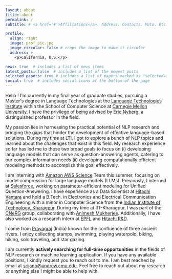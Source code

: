 ```yaml
---
layout: about
title: about
permalink: /
subtitle: # <a href='#'>Affiliations</a>. Address. Contacts. Moto. Etc.

profile:
  align: right
  image: prof_pic.jpg
  image_circular: false # crops the image to make it circular
  address: >
    <p>California, U.S.</p>

news: true  # includes a list of news items
latest_posts: false  # includes a list of the newest posts
selected_papers: true # includes a list of papers marked as "selected={true}"
social: true  # includes social icons at the bottom of the page
---
```


Hello ! I'm currently in my final year of graduate studies, pursuing a Master's degree in Language Technologies at the [Language Technologies Institute](https://lti.cs.cmu.edu/) within the School of Computer Science at [Carnegie Mellon University](www.cmu.edu). I have the privilege of being advised by [Eric Nyberg](http://www.cs.cmu.edu/~ehn/), a distinguished professor in the field.

My passion lies in harnessing the practical potential of NLP research and bridging the gaps that hinder the development of effective language-based solutions. During my time at LTI, I got to explore a bunch of NLP topics and learned about the challenges that exist in this field. My research experience so far has led me to these two broad goals to
focus on (i) developing language models that can serve as question-answering agents, catering to our complex information needs (ii) developing computationally efficient modeling methods to accomplish this goal effectively.


I am interning with [Amazon AWS Science](https://aws.amazon.com/lex/) Team this summer, focusing on model compression for large language models (LLMs). Previously, I interned at [Salesforce](https://www.salesforceairesearch.com/), working on parameter-efficient modeling for Unified Question-Answering. I have experience as a Data Scientist at [Hitachi Vantara](https://www.hitachivantara.com/en-us/home.html) and hold a B.Tech. in Electronics and Electrical Communication Engineering with a minor in Computer Science from the [Indian Institute of Technology, Kharagpur](http://www.iitkgp.ac.in/). During my time at IIT-Kharagpur, I was part of the [CNeRG](https://cnerg-iitkgp.github.io/) group, collaborating with [Animesh Mukherjee](https://cse.iitkgp.ac.in/~animeshm/). Additionally, I have also worked as a research intern at [EPFL](https://www.epfl.ch/labs/mlo/) and [Hitachi R&D](https://www.hitachi.com/rd/index.html).

I come from [Prayagraj](https://en.wikipedia.org/wiki/Prayagraj) (India) known for the confluence of three ancient rivers. I enjoy collecting stamps, swimming, playing waterpolo, biking, hiking, solo traveling, and star gazing.

I am currently **actively searching for full-time opportunities** in the fields of NLP research or machine learning application. If you have any available positions, I kindly request you to reach out to me. I am best reached by email at [srijanb@andrew.cmu.edu](srijanb@andrew.cmu.edu). Feel free to reach out about my research or anything else I might be able to help with.
